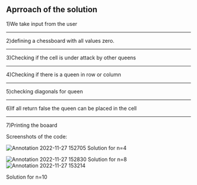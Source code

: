 ## Aprroach of the solution
1)We take input from the user
***
2)defining a chessboard with all values zero.
***
3)Checking if the cell is under attack by other queens
***
4)Checking if there is  a queen in row or column
***
5)checking diagonals for queen
***
6)If all return false the queen can be placed in the cell
***
7)Printing the boaard

Screenshots of the code:


![Annotation 2022-11-27 152705](https://user-images.githubusercontent.com/93744891/204129312-449a6295-0bf1-497a-a8aa-c605306f854c.png)
Solution for n=4


![Annotation 2022-11-27 152830](https://user-images.githubusercontent.com/93744891/204129336-80a68d1f-dc7d-407e-a5da-1ec1488ae070.png)
Solution for n=8
![Annotation 2022-11-27 153214](https://user-images.githubusercontent.com/93744891/204129479-8efba7bb-8f15-41a3-b017-a37c5c21a158.png)

Solution for n=10
